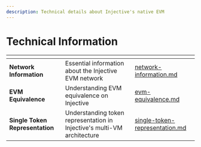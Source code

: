 ```yaml
---
description: Technical details about Injective's native EVM
---
```


# Technical Information

<table data-card-size="large" data-view="cards"><thead><tr><th></th><th></th><th data-hidden data-card-target data-type="content-ref"></th></tr></thead><tbody><tr><td><strong>Network Information</strong></td><td>Essential information about the Injective EVM network</td><td><a href="network-information.md">network-information.md</a></td></tr><tr><td><strong>EVM Equivalence</strong></td><td>Understanding EVM equivalence on Injective</td><td><a href="evm-equivalence.md">evm-equivalence.md</a></td></tr><tr><td><strong>Single Token Representation</strong></td><td>Understanding token representation in Injective's multi-VM architecture</td><td><a href="single-token-representation.md">single-token-representation.md</a></td></tr></tbody></table>
